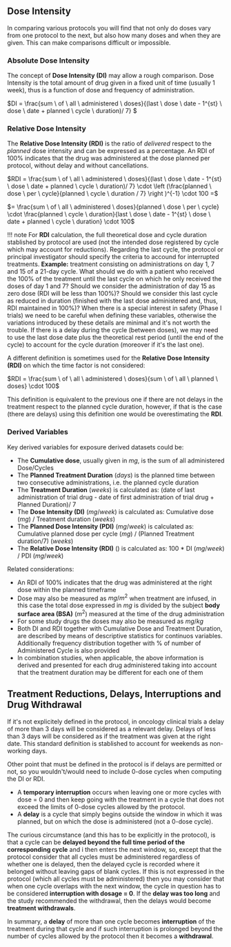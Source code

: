 ## Dose Intensity

In comparing various protocols you will find that not only do doses vary from one protocol to the next, but also how many doses and when they are given. This can make comparisons difficult or impossible.

### Absolute Dose Intensity

The concept of **Dose Intensity (DI)** may allow a rough comparison. Dose Intensity is the total amount of drug given in a fixed unit of time (usually 1 week), thus is a function of dose and frequency of administration.

$DI = \frac{sum \ of \ all \ administered \ doses}{(last \ dose \ date - 1^{st} \  dose \ date + planned \ cycle \ duration)/ 7} $

### Relative Dose Intensity

The **Relative Dose Intensity (RDI)** is the ratio of *delivered* respect to the *planned* dose intensity and can be expressed as a percentage. An RDI of 100% indicates that the drug was administered at the dose planned per protocol, without delay and without cancellations.

$RDI = \frac{sum \ of \ all \ administered \ doses}{(last \ dose \ date - 1^{st} \  dose \ date + planned \ cycle \ duration)/ 7} \cdot \left (\frac{planned \ dose \ per \ cycle}{planned \ cycle \ duration / 7}  \right )^{-1} \cdot 100 =$

$= \frac{sum \ of \ all \ administered \ doses}{planned \ dose \ per \ cycle} \cdot \frac{planned \ cycle \ duration}{last \ dose \ date - 1^{st} \  dose \ date + planned \ cycle \ duration} \cdot 100$

!!! note
    For **RDI** calculation, the full theoretical dose and cycle duration stablished by protocol are used (not the intended dose registered by cycle which may account for reductions). Regarding the last cycle, the protocol or principal investigator should specify the criteria to accound for interrupted treatments.
    **Example:** treatment consisting on administrations on day 1, 7 and 15 of a 21-day cycle. What should we do with a patient who received the 100% of the treatment until the last cycle on which he only received the doses of day 1 and 7? Should we consider the administration of day 15 as zero dose (RDI will be less than 100%)? Should we consider this last cycle as reduced in duration (finished with the last dose administered and, thus, RDI maintained in 100%)? 
    When there is a special interest in safety (Phase I trials) we need to be careful when defining these variables, otherwise the variations introduced by these details are minimal and it's not worth the trouble.
    If there is a delay during the cycle (between doses), we may need to use the last dose date plus the theoretical rest period (until the end of the cycle) to account for the cycle duration (moreover if it's the last one).
    
A different definition is sometimes used for the **Relative Dose Intensity (RDI)** on which the time factor is not considered:

$RDI = \frac{sum \ of \ all \ administered \ doses}{sum \ of \ all \ planned \ doses} \cdot 100$

This definition is equivalent to the previous one if there are not delays in the treatment respect to the planned cycle duration, however, if that is the case (there are delays) using this definition one would be overestimating the **RDI**.
    
### Derived Variables

Key derived variables for exposure derived datasets could be:

* The **Cumulative dose**, usually given in $mg$, is the sum of all administered Dose/Cycles
* The **Planned Treatment Duration** ($days$) is the planned time between two consecutive administrations, i.e. the planned cycle duration
* The **Treatment Duration** ($weeks$) is calculated as: (date of last administration of trial drug - date of first administration of trial drug + Planned Duration)/ 7
* The **Dose Intensity (DI)** ($mg/week$) is calculated as: Cumulative dose ($mg$) / Treatment duration ($weeks$)
* The **Planned Dose Intensity (PDI)** ($mg/week$) is calculated as: Cumulative planned dose per cycle ($mg$) / (Planned Treatment duration/7) ($weeks$)
* The **Relative Dose Intensity (RDI)** ($%$) is calculated as: 100 * DI ($mg/week$) / PDI ($mg/week$)

Related considerations:

* An RDI of 100% indicates that the drug was administered at the right dose within the planned timeframe
* Dose may also be measured as $mg/m^2$ when treatment are infused, in this case the total dose expressed in $mg$ is divided by the subject **body surface area (BSA)** ($m^2$) measured at the time of the drug administration
* For some study drugs the doses may also be measured as $mg/kg$
* Both DI and RDI together with Cumulative Dose and Treatment Duration, are described by means of descriptive statistics for continuos variables. Additionally frequency distribution together with % of number of Administered Cycle is also provided
* In combination studies, when applicable, the above information is derived and presented for each drug administered taking into account that the treatment duration may be different for each one of them

## Treatment Reductions, Delays, Interruptions and Drug Withdrawal

If it's not explicitely defined in the protocol, in oncology clinical trials a delay of more than 3 days will be considered as a relevant delay. Delays of less than 3 days will be considered as if the treatment was given at the right date. This standard definition is stablished to account for weekends as non-working days.

Other point that must be defined in the protocol is if delays are permitted or not, so you wouldn't/would need to include 0-dose cycles when computing the DI or RDI.

* A **temporary interruption** occurs when leaving one or more cycles with dose = 0 and then keep going with the treatment in a cycle that does not exceed the limits of 0-dose cycles allowed by the protocol.
* A **delay** is a cycle that simply begins outside the window in which it was planned, but on which the dose is administered (not a 0-dose cycle).

The curious circumstance (and this has to be explicitly in the protocol), is that a cycle can be **delayed beyond the full time period of the corresponding cycle** and i then enters the next window, so, except that the protocol consider that all cycles must be administered regardless of whether one is delayed, then the delayed cycle is recorded where it belonged without leaving gaps of blank cycles. If this is not expressed in the protocol (which all cycles must be administered) then you may consider that when one cycle overlaps with the next window, the cycle in question has to be considered **interruption with dosage = 0**. If the **delay was too long** and the study recommended the withdrawal, then the delays would become **treatment withdrawals**.

In summary, a **delay** of more than one cycle becomes **interruption** of the treatment during that cycle and if such interruption is prolonged beyond the number of cycles allowed by the protocol then it becomes a **withdrawal**.

